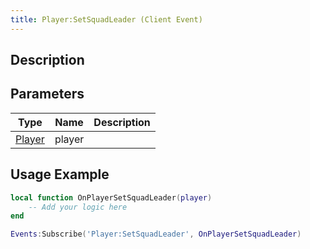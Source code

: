 ```yaml
---
title: Player:SetSquadLeader (Client Event)
---
```

## Description

## Parameters

| Type                                  | Name   | Description |
| ------------------------------------- | ------ | ----------- |
| [Player](/vext/ref/cls/clt/player) | player |             |

## Usage Example

``` lua
local function OnPlayerSetSquadLeader(player)
    -- Add your logic here
end

Events:Subscribe('Player:SetSquadLeader', OnPlayerSetSquadLeader)
```
